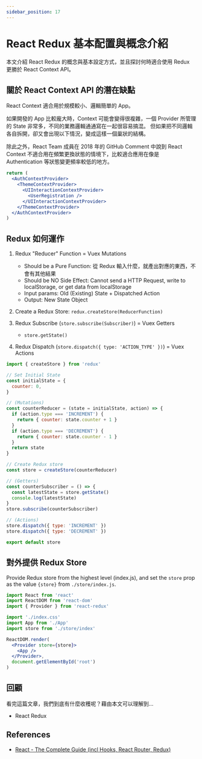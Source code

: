 ```yaml
---
sidebar_position: 17
---
```


# React Redux 基本配置與概念介紹

本文介紹 React Redux 的概念與基本設定方式，並且探討何時適合使用 Redux 更勝於 React Context API。

## 關於 React Context API 的潛在缺點

React Context 適合用於規模較小、邏輯簡單的 App。

如果開發的 App 比較龐大時，Context 可能會變得很複雜，一個 Provider 所管理的 State 非常多，不同的業務邏輯通通寫在一起很容易搞混。
但如果把不同邏輯各自拆開，卻又會出現以下情況，變成這樣一個巢狀的結構。

除此之外，React Team 成員在 2018 年的 GitHub Comment 中說到 React Context 不適合用在頻繁更換狀態的情境下，比較適合應用在像是 Authentication 等狀態變更頻率較低的地方。

```jsx
return (
  <AuthContextProvider>
    <ThemeContextProvider>
      <UIInteractionContextProvider>
        <UserRegistration />
      </UIInteractionContextProvider>
    </ThemeContextProvider>
  </AuthContextProvider>
)
```

## Redux 如何運作

1. Redux "Reducer" Function = Vuex Mutations

   - Should be a Pure Function: 從 Redux 輸入什麼，就產出對應的東西，不會有其他結果
   - Should be NO Side Effect: Cannot send a HTTP Request, write to localStorage, or get data from localStorage
   - Input params: Old (Existing) State + Dispatched Action
   - Output: New State Object

2. Create a Redux Store: `redux.createStore(ReducerFunction)`
3. Redux Subscribe (`store.subscribe(Subscriber)`) = Vuex Getters

   - `store.getState()`

4. Redux Dispatch (`store.dispatch({ type: 'ACTION_TYPE' })`) = Vuex Actions

```jsx
import { createStore } from 'redux'

// Set Initial State
const initialState = {
  counter: 0,
}

// (Mutations)
const counterReducer = (state = initialState, action) => {
  if (action.type === 'INCREMENT') {
    return { counter: state.counter + 1 }
  }
  if (action.type === 'DECREMENT') {
    return { counter: state.counter - 1 }
  }
  return state
}

// Create Redux store
const store = createStore(counterReducer)

// (Getters)
const counterSubscriber = () => {
  const latestState = store.getState()
  console.log(latestState)
}
store.subscribe(counterSubscriber)

// (Actions)
store.dispatch({ type: 'INCREMENT' })
store.dispatch({ type: 'DECREMENT' })

export default store
```

## 對外提供 Redux Store

Provide Redux store from the highest level (index.js), and set the `store` prop as the value `{store}` from `./store/index.js`.

```jsx
import React from 'react'
import ReactDOM from 'react-dom'
import { Provider } from 'react-redux'

import './index.css'
import App from './App'
import store from './store/index'

ReactDOM.render(
  <Provider store={store}>
    <App />
  </Provider>,
  document.getElementById('root')
)
```

## 回顧

看完這篇文章，我們到底有什麼收穫呢？藉由本文可以理解到…

- React Redux

## References

- [React - The Complete Guide (incl Hooks, React Router, Redux)](https://www.udemy.com/course/react-the-complete-guide-incl-redux/)
